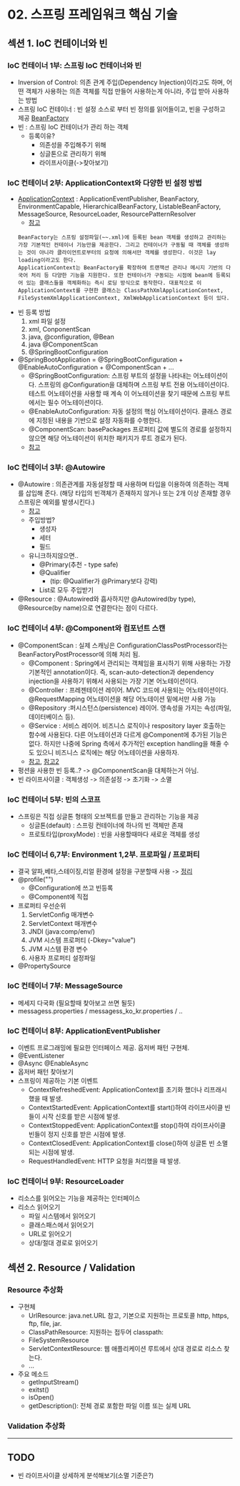 # 02. 스프링 프레임워크 핵심 기술
## 섹션 1. IoC 컨테이너와 빈
### IoC 컨테이너 1부: 스프링 IoC 컨테이너와 빈
* Inversion of Control: 의존 관계 주입(Dependency Injection)이라고도 하며, 어떤 객체가 사용하는 의존 객체를 직접 만들어 사용하는게 아니라, 주입 받아 사용하는 방법
* 스프링 IoC 컨테이너 : 빈 설정 소스로 부터 빈 정의를 읽어들이고, 빈을 구성하고 제공 [BeanFactory](https://docs.spring.io/spring-framework/docs/5.0.8.RELEASE/javadoc-api/org/springframework/beans/factory/BeanFactory.html)
* 빈 : 스프링 IoC 컨테이너가 관리 하는 객체
  * 등록이유?
    * 의존성을 주입해주기 위해
    * 싱글톤으로 관리하기 위해
    * 라이프사이클(->찾아보기)

### IoC 컨테이너 2부: ApplicationContext와 다양한 빈 설정 방법
* [ApplicationContext](https://docs.spring.io/spring-framework/docs/5.0.8.RELEASE/javadoc-api/org/springframework/context/ApplicationContext.html) : ApplicationEventPublisher, BeanFactory, EnvironmentCapable, HierarchicalBeanFactory, ListableBeanFactory, MessageSource, ResourceLoader, ResourcePatternResolver
  * [참고](https://cbw1030.tistory.com/65?category=1067183)
  ```
  BeanFactory는 스프링 설정파일(~~.xml)에 등록된 bean 객체를 생성하고 관리하는 가장 기본적인 컨테이너 기능만을 제공한다. 그리고 컨테이너가 구동될 때 객체를 생성하는 것이 아니라 클라이언트로부터의 요청에 의해서만 객체를 생성한다. 이것은 lay loading이라고도 한다.
  ApplicationContext는 BeanFactory를 확장하여 트랜잭션 관리나 메시지 기반의 다국어 처리 등 다양한 기능을 지원한다. 또한 컨테이너가 구동되는 시점에 bean에 등록되어 있는 클래스들을 객체화하는 즉시 로딩 방식으로 동작한다. 대표적으로 이 ApplicationContext를 구현한 클래스는 ClassPathXmlApplicationContext, FileSystemXmlApplicationContext, XmlWebApplicationContext 등이 있다.
  ```
* 빈 등록 방법
  1. xml 파일 설정
  2. xml, ConponentScan
  3. java, @configuration, @Bean
  4. java @ComponentScan
  5. @SpringBootConfiguration
* @SpringBootApplication = @SpringBootConfiguration + @EnableAutoConfiguration + @ComponentScan + ...
  * @SpringBootConfiguration: 스프링 부트의 설정을 나타내는 어노테이션이다. 스프링의 @Configuration을 대체하며 스프링 부트 전용 어노테이션이다. 테스트 어노테이션을 사용할 때 계속 이 어노테이션을 찾기 때문에 스프링 부트에서는 필수 어노테이션이다.
  * @EnableAutoConfiguration: 자동 설정의 핵심 어노테이션이다. 클래스 경로에 지정된 내용을 기반으로 설정 자동화를 수행한다.
  * @ComponentScan: basePackages 프로퍼티 값에 별도의 경로를 설정하지 않으면 해당 어노테이션이 위치한 패키지가 루트 경로가 된다.
  * [참고](https://velog.io/@adam2/SpringBoot-%EC%9E%90%EB%8F%99-%ED%99%98%EA%B2%BD-%EC%84%A4%EC%A0%95AutoConfiguration)

### IoC 컨테이너 3부: @Autowire
* @Autowire : 의존관계를 자동설정할 때 사용하며 타입을 이용하여 의존하는 객체를 삽입해 준다. (해당 타입의 빈객체가 존재하지 않거나 또는 2개 이상 존재할 경우 스프링은 예외를 발생시킨다.)
  * [참고](https://galid1.tistory.com/512)
  * 주입방법? 
    * 생성자
    * 세터
    * 필드
  * 유니크하지않으면..
    * @Primary(추천 - type safe)
    * @Qualifier
      * (tip: @Qualifier가 @Primary보다 강력)
    * List로 모두 주입받기
* @Resource : @Autowired와 흡사하지만 @Autowired(by type), @Resource(by name)으로 연결한다는 점이 다르다.

### IoC 컨테이너 4부: @Component와 컴포넌트 스캔
* @ComponentScan : 실제 스캐닝은 ConfigurationClassPostProcessor라는 BeanFactoryPostProcessor에 의해 처리 됨.
  * @Component : Spring에서 관리되는 객체임을 표시하기 위해 사용하는 가장 기본적인 annotation이다. 즉, scan-auto-detection과 dependency injection을 사용하기 위해서 사용되는 가장 기본 어노테이션이다.
  * @Controller : 프레젠테이션 레이어.  MVC 코드에 사용되는 어노테이션이다. @RequestMapping 어노테이션을 해당 어노테이션 밑에서만 사용 가능
  * @Repository :퍼시스턴스(persistence) 레이어. 영속성을 가지는 속성(파일, 데이터베이스 등).
  * @Service : 서비스 레이어. 비즈니스 로직이나 respository layer 호출하는 함수에 사용된다. 다른 어노테이션과 다르게 @Component에 추가된 기능은 없다. 하지만 나중에 Spring 측에서 추가적인 exception handling을 해줄 수도 있으니 비즈니스 로직에는 해당 어노테이션을 사용하자.
  * [참고](https://happyer16.tistory.com/entry/Spring-annotation-ServiceControllerComponent-%EC%B0%A8%EC%9D%B4), [참고2](https://namocom.tistory.com/421)
* 펑션을 사용한 빈 등록..? -> @ComponentScan을 대체하는거 아님.
* 빈 라이프사이클 : 객체생성 -> 의존설정 -> 초기화 -> 소멸

### IoC 컨테이너 5부: 빈의 스코프
* 스프링은 직접 싱글톤 형태의 오브젝트를 만들고 관리하는 기능을 제공
  * 싱글톤(default) : 스프링 컨테이너에 하나의 빈 객체만 존재
  * 프로토타입(proxyMode) : 빈을 사용할때마다 새로운 객체를 생성

### IoC 컨테이너 6,7부: Environment 1,2부. 프로파일 / 프로퍼티
* 결국 알파,베타,스테이징,리얼 환경에 설정을 구분할때 사용 -> [정리](https://umbum.dev/1039)
* @profile("")
  * @Configuration에 쓰고 빈등록
  * @Component에 직접
* 프로퍼티 우선순위
  1. ServletConfig 매개변수
  2. ServletContext 매개변수
  3. JNDI (java:comp/env/)
  4. JVM 시스템 프로퍼티 (-Dkey="value")
  5. JVM 시스템 환경 변수
  6. 사용자 프로퍼티 설정파일
* @PropertySource


### IoC 컨테이너 7부: MessageSource
* 메세지 다국화 (필요할때 찾아보고 쓰면 될듯)
* messagess.properties / messagess_ko_kr.properties / ..

### IoC 컨테이너 8부: ApplicationEventPublisher
* 이벤트 프로그래밍에 필요한 인터페이스 제공. 옵저버 패턴 구현체.
* @EventListener
* @Async @EnableAsync
* 옵저버 패턴 찾아보기
* 스프링이 제공하는 기본 이벤트
  * ContextRefreshedEvent: ApplicationContext를 초기화 했더나 리프래시 했을 때 발생.
  * ContextStartedEvent: ApplicationContext를 start()하여 라이프사이클 빈들이 시작
신호를 받은 시점에 발생.
  * ContextStoppedEvent: ApplicationContext를 stop()하여 라이프사이클 빈들이 정지
신호를 받은 시점에 발생.
  * ContextClosedEvent: ApplicationContext를 close()하여 싱글톤 빈 소멸되는 시점에
발생.
  * RequestHandledEvent: HTTP 요청을 처리했을 때 발생.
  
### IoC 컨테이너 9부: ResourceLoader
* 리소스를 읽어오는 기능을 제공하는 인터페이스
* 리소스 읽어오기
  * 파일 시스템에서 읽어오기
  * 클래스패스에서 읽어오기
  * URL로 읽어오기
  * 상대/절대 경로로 읽어오기

## 섹션 2. Resource / Validation
### Resource 추상화
* 구현체
  * UrlResource: java.net.URL 참고, 기본으로 지원하는 프로토콜 http, https, ftp, file, jar.
  * ClassPathResource: 지원하는 접두어 classpath:
  * FileSystemResource
  * ServletContextResource: 웹 애플리케이션 루트에서 상대 경로로 리소스 찾는다.
  * ...
* 주요 메소드
  * getInputStream()
  * exitst()
  * isOpen()
  * getDescription(): 전체 경로 포함한 파일 이름 또는 실제 URL

### Validation 추상화



--- 
## TODO
* 빈 라이프사이클 상세하게 분석해보기(소멸 기준은?)
